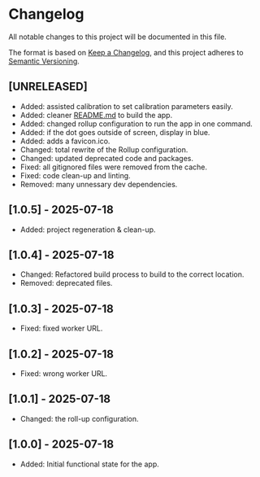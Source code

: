 # Changelog

All notable changes to this project will be documented in this file.

The format is based on [Keep a Changelog](https://keepachangelog.com/en/1.1.0/),
and this project adheres to [Semantic Versioning](https://semver.org/spec/v2.0.0.html).

## [UNRELEASED]

- Added: assisted calibration to set calibration parameters easily.
- Added: cleaner [README.md](./README.md) to build the app.
- Added: changed rollup configuration to run the app in one command.
- Added: if the dot goes outside of screen, display in blue.
- Added: adds a favicon.ico.
- Changed: total rewrite of the Rollup configuration.
- Changed: updated deprecated code and packages.
- Fixed: all gitignored files were removed from the cache.
- Fixed: code clean-up and linting.
- Removed: many unnessary dev dependencies.

## [1.0.5] - 2025-07-18

- Added: project regeneration & clean-up.

## [1.0.4] - 2025-07-18

- Changed: Refactored build process to build to the correct location.
- Removed: deprecated files.

## [1.0.3] - 2025-07-18

- Fixed: fixed worker URL.

## [1.0.2] - 2025-07-18

- Fixed: wrong worker URL.

## [1.0.1] - 2025-07-18

- Changed: the roll-up configuration.

## [1.0.0] - 2025-07-18

- Added: Initial functional state for the app.
